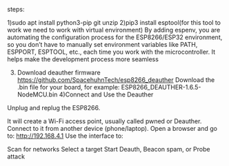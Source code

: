 steps:

1)sudo apt install python3-pip git unzip 
2)pip3 install esptool(for this tool to work we need to work with virtual environment)
By adding espenv, you are automating the configuration process for the ESP8266/ESP32 environment, so you don’t have to manually set environment variables like PATH, ESPPORT, ESPTOOL, etc., each time you work with the microcontroller. It helps make the development process more seamless
                     
3) Download deauther firmware
   https://github.com/SpacehuhnTech/esp8266_deauther
   Download the .bin file for your board,
   for example: ESP8266_DEAUTHER-1.6.5-NodeMCU.bin
4)Connect and Use the Deauther

Unplug and replug the ESP8266.

It will create a Wi-Fi access point, usually called pwned or Deauther. Connect to it from another device (phone/laptop).
Open a browser and go to: http://192.168.4.1
Use the interface to:

Scan for networks Select a target
Start Deauth, Beacon spam, or Probe attack
